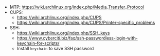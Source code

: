- MTP: https://wiki.archlinux.org/index.php/Media_Transfer_Protocol
- CUPS:
  - https://wiki.archlinux.org/index.php/CUPS
  - https://wiki.archlinux.org/index.php/CUPS/Printer-specific_problems
- SSH:
  - https://wiki.archlinux.org/index.php/SSH_keys
  - https://www.cyberciti.biz/faq/ssh-passwordless-login-with-keychain-for-scripts/
  - Install `keychain` to save SSH password
